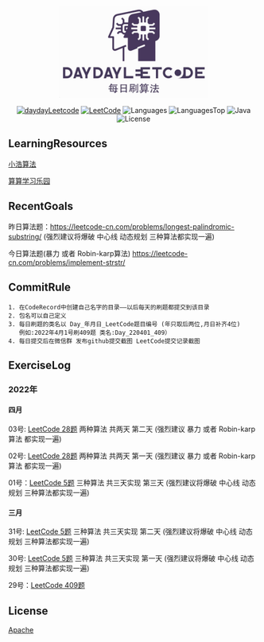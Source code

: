 <div align="center">

<a href="https://github.com/day-day-leetcode">
<img src="./logo.jpg" width="300" alt="DayDayLeetcode" />
</a>

[![daydayLeetcode](https://img.shields.io/badge/%E6%AF%8F%E6%97%A5%E5%88%B7%E7%AE%97%E6%B3%95-DayDayLeetcode-blue)](https://github.com/day-day-leetcode)
[![LeetCode](https://img.shields.io/badge/LeetCode-zh-yellowgreen)](https://leetcode-cn.com/)
![Languages](https://img.shields.io/github/languages/count/day-day-leetcode/CodeRecord?color=importantd)
![LanguagesTop](https://img.shields.io/github/languages/top/day-day-leetcode/CodeRecord?color=red)
![Java](https://img.shields.io/badge/Java-1.8-brightgreen)
![License](https://img.shields.io/badge/License-Apache-9cf)

</div>

## LearningResources
[小浩算法](https://www.geekxh.com/0.01.%E6%8C%87%E5%AF%BC%E5%AD%A6%E4%B9%A0/021.html#_01%E3%80%81%E7%AE%97%E6%B3%95%E5%AF%B9%E4%B8%AA%E4%BA%BA%E7%9A%84%E6%84%8F%E4%B9%89)

[算算学习乐园](https://suansuan.tech/blog/1_32%E4%B8%AAJava%E9%9D%A2%E8%AF%95%E5%BF%85%E8%80%83%E7%82%B9/1-%E5%BC%80%E7%AF%87%EF%BC%9A%E5%BB%BA%E7%AB%8B%E5%B9%B4%E8%96%AA50%E4%B8%87%E7%9A%84%E8%83%BD%E5%8A%9B%E6%A1%86%E6%9E%B6/)
## RecentGoals

昨日算法题：https://leetcode-cn.com/problems/longest-palindromic-substring/
(强烈建议将爆破 中心线 动态规划 三种算法都实现一遍)

今日算法题(暴力 或者 Robin-karp算法)
https://leetcode-cn.com/problems/implement-strstr/

## CommitRule
```
1. 在CodeRecord中创建自己名字的目录——以后每天的刷题都提交到该目录
2. 包名可以自己定义
3. 每日刷题的类名以 Day_年月日_LeetCode题目编号 (年只取后两位,月日补齐4位) 
   例如:2022年4月1号刷409题 类名:Day_220401_409）
4. 每日提交后在微信群 发布github提交截图 LeetCode提交记录截图
```
## ExerciseLog
### 2022年
#### 四月
03号: [LeetCode 28题](https://leetcode-cn.com/problems/implement-strstr/) 两种算法 共两天 第二天 (强烈建议 暴力 或者 Robin-karp算法 都实现一遍)

02号: [LeetCode 28题](https://leetcode-cn.com/problems/implement-strstr/) 两种算法 共两天 第一天 (强烈建议 暴力 或者 Robin-karp算法 都实现一遍)

01号：[LeetCode 5题](https://leetcode-cn.com/problems/longest-palindromic-substring/) 三种算法 共三天实现 第三天 (强烈建议将爆破 中心线 动态规划 三种算法都实现一遍)
#### 三月
31号: [LeetCode 5题](https://leetcode-cn.com/problems/longest-palindromic-substring/) 三种算法 共三天实现 第二天 (强烈建议将爆破 中心线 动态规划 三种算法都实现一遍)

30号: [LeetCode 5题](https://leetcode-cn.com/problems/longest-palindromic-substring/) 三种算法 共三天实现 第一天 (强烈建议将爆破 中心线 动态规划 三种算法都实现一遍)

29号：[LeetCode 409题](https://leetcode-cn.com/problems/longest-palindrome)

## License

[Apache](./LICENSE)
